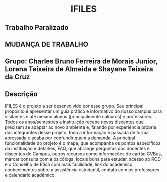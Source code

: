 <h1 align="center">
    <p> IFILES </p>
</h1>

## Trabalho Paralizado 
## MUDANÇA DE TRABALHO

  
## Grupo: Charles Bruno Ferreira de Morais Junior, Lorena Teixeira de Almeida e Shayane Teixeira da Cruz
  
  ## Descrição 
   IFILES é o projeto a ser desenvolvido por esse grupo. Seu principal propósito é apresentar um guia prático 
   e informativo do nosso campus para visitantes e até mesmo alunos (principalmente calouros) e professores. 
   Todos os anos/semestres a instituição recebe novos discentes que precisam se adaptar ao novo ambiente e, 
   falando por experiência própria dos integrantes desse projeto, toda a informação é passada de forma apressada 
   e acaba por confundir quem a demanda. A principal funcionalidade do projeto é o mapa, que acompanha os pontos 
   específicos  da instituição e detalhes, FAQ, que abrange perguntas dos docentes e discentes do Campus, outros 
   recursos como informações  do cartão GVBus, marcar consulta com a psicóloga, locais bons para estudar, acesso 
   ao ROD e o Conselho de Ética com mais facilidade, link do acadêmico, conhecimentos sobre a assistência estudantil, 
   contato com os professores e calendário acadêmico. 
    
  <!-- ## Tecnologias -->
<!-- - [HTML]()
- [CSS]()
- [JavaScript]()
- [SQLite]()
- [PHP]()
- [Node.js]() -->

  <!-- ## Layout -->
  
  <!-- ## Licença --> 

